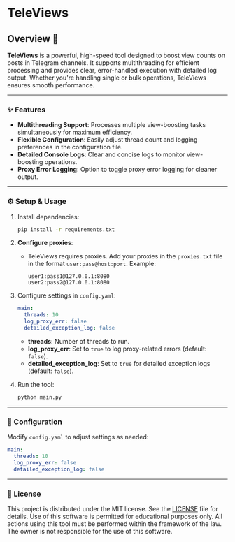 # TeleViews

## Overview 🚀
**TeleViews** is a powerful, high-speed tool designed to boost view counts on posts in Telegram channels. It supports multithreading for efficient processing and provides clear, error-handled execution with detailed log output. Whether you're handling single or bulk operations, TeleViews ensures smooth performance.

---

### ✨ Features
- **Multithreading Support**: Processes multiple view-boosting tasks simultaneously for maximum efficiency.
- **Flexible Configuration**: Easily adjust thread count and logging preferences in the configuration file.
- **Detailed Console Logs**: Clear and concise logs to monitor view-boosting operations.
- **Proxy Error Logging**: Option to toggle proxy error logging for cleaner output.

---

### ⚙️ Setup & Usage

1. Install dependencies:
    ```bash
    pip install -r requirements.txt
    ```

2. **Configure proxies**:
   - TeleViews requires proxies. Add your proxies in the `proxies.txt` file in the format `user:pass@host:port`. Example:
     ```
     user1:pass1@127.0.0.1:8080
     user2:pass2@127.0.0.1:8080
     ```

3. Configure settings in `config.yaml`:
    ```yaml
    main:
      threads: 10
      log_proxy_err: false
      detailed_exception_log: false
    ```

   - **threads**: Number of threads to run.
   - **log_proxy_err**: Set to `true` to log proxy-related errors (default: `false`).
   - **detailed_exception_log**: Set to `true` for detailed exception logs (default: `false`).

4. Run the tool:
    ```bash
    python main.py
    ```

---

### 🔧 Configuration
Modify `config.yaml` to adjust settings as needed:
```yaml
main:
  threads: 10
  log_proxy_err: false
  detailed_exception_log: false
```

---

### 📜 License
This project is distributed under the MIT license. See the [LICENSE](LICENSE) file for details. Use of this software is permitted for educational purposes only. All actions using this tool must be performed within the framework of the law. The owner is not responsible for the use of this software.
